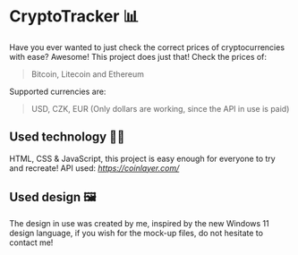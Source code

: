 # CryptoTracker 📊
Have you ever wanted to just check the correct prices of cryptocurrencies with ease? Awesome! This project does just that!
Check the prices of:
> Bitcoin, Litecoin and Ethereum

Supported currencies are:
> USD, CZK, EUR (Only dollars are working, since the API in use is paid)

## Used technology 🧑‍💻
HTML, CSS & JavaScript, this project is easy enough for everyone to try and recreate!
API used: *https://coinlayer.com/*
## Used design 🖼️
The design in use was created by me, inspired by the new Windows 11 design language, if you wish for the mock-up files, do not hesitate to contact me!
